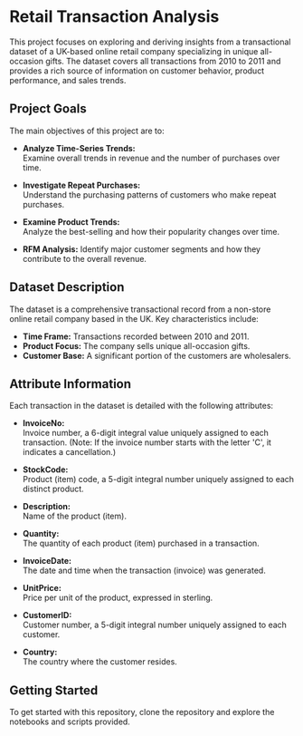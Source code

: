 # Retail Transaction Analysis

This project focuses on exploring and deriving insights from a transactional dataset of a UK-based online retail company specializing in unique all-occasion gifts. The dataset covers all transactions from 2010 to 2011 and provides a rich source of information on customer behavior, product performance, and sales trends.

## Project Goals

The main objectives of this project are to:

- **Analyze Time-Series Trends:**  
  Examine overall trends in revenue and the number of purchases over time.

- **Investigate Repeat Purchases:**  
  Understand the purchasing patterns of customers who make repeat purchases.

- **Examine Product Trends:**  
  Analyze the best-selling and how their popularity changes over time.

- **RFM Analysis:**
  Identify major customer segments and how they contribute to the overall revenue.

## Dataset Description

The dataset is a comprehensive transactional record from a non-store online retail company based in the UK. Key characteristics include:

- **Time Frame:** Transactions recorded between 2010 and 2011.
- **Product Focus:** The company sells unique all-occasion gifts.
- **Customer Base:** A significant portion of the customers are wholesalers.

## Attribute Information

Each transaction in the dataset is detailed with the following attributes:

- **InvoiceNo:**  
  Invoice number, a 6-digit integral value uniquely assigned to each transaction. (Note: If the invoice number starts with the letter 'C', it indicates a cancellation.)

- **StockCode:**  
  Product (item) code, a 5-digit integral number uniquely assigned to each distinct product.

- **Description:**  
  Name of the product (item).

- **Quantity:**  
  The quantity of each product (item) purchased in a transaction.

- **InvoiceDate:**  
  The date and time when the transaction (invoice) was generated.

- **UnitPrice:**  
  Price per unit of the product, expressed in sterling.

- **CustomerID:**  
  Customer number, a 5-digit integral number uniquely assigned to each customer.

- **Country:**  
  The country where the customer resides.

## Getting Started

To get started with this repository, clone the repository and explore the notebooks and scripts provided. 
